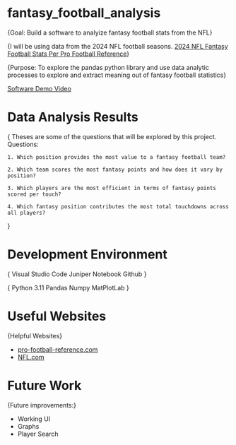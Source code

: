 # fantasy_football_analysis

{Goal: Build a software to analyize fantasy football stats from the NFL}

{I will be using data from the 2024 NFL football seasons.  [2024 NFL Fantasy Football Stats Per Pro Football Reference](https://www.pro-football-reference.com/years/2024/fantasy.htm)}

{Purpose: To explore the pandas python library and use data analytic processes to explore and extract meaning out of fantasy football statistics}


[Software Demo Video](https://youtu.be/ovvEW09afVU)

# Data Analysis Results

{
    Theses are some of the questions that will be explored by this project.
    Questions:

    1. Which position provides the most value to a fantasy football team? 
    
    2. Which team scores the most fantasy points and how does it vary by position?  
   
    3. Which players are the most efficient in terms of fantasy points scored per touch?
   
    4. Which fantasy position contributes the most total touchdowns across all players?

   
}

# Development Environment

{
    Visual Studio Code 
    Juniper Notebook
    Github
}

{
    Python 3.11 
    Pandas
    Numpy 
    MatPlotLab
}

# Useful Websites

{Helpful Websites}
* [pro-football-reference.com](https://www.pro-football-reference.com/years/2024/fantasy.htm)
* [NFL.com](http://nfl.com)

# Future Work

{Future improvements:}
* Working UI
* Graphs
* Player Search